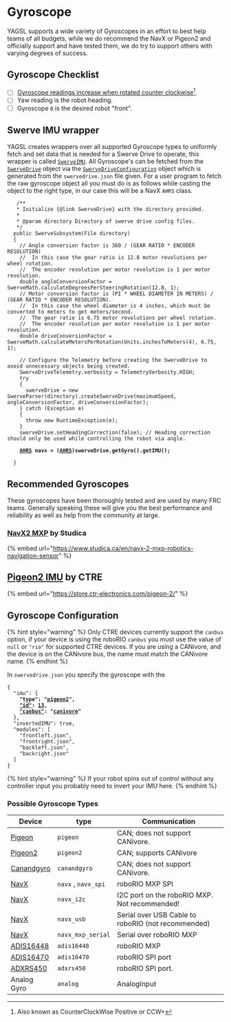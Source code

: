 # Gyroscope

YAGSL supports a wide variety of Gyroscopes in an effort to best help teams of all budgets, while we do recommend the NavX or Pigeon2 and officially support and have tested them, we do try to support others with varying degrees of success.

## Gyroscope Checklist

* [ ] [Gyroscope readings increase when rotated counter clockwise](#user-content-fn-1)[^1].
* [ ] Yaw reading is the robot heading.
* [ ] Gyroscope `0` is the desired robot "front".

## Swerve IMU wrapper

YAGSL creates wrappers over all supported Gyroscope types to uniformly fetch and set data that is needed for a Swerve Drive to operate, this wrapper is called [`SwerveIMU`](https://broncbotz3481.github.io/YAGSL/swervelib/imu/SwerveIMU.html). All Gyroscope's can be fetched from the [`SwerveDrive`](https://broncbotz3481.github.io/YAGSL/swervelib/SwerveDrive.html#swerveDriveConfiguration) object via the [`SwerveDriveConfiguration`](https://broncbotz3481.github.io/YAGSL/swervelib/parser/SwerveDriveConfiguration.html) object which is generated from the `swervedrive.json` file given. For a user program to fetch the raw gyroscope object all you must do is as follows while casting the object to the right type, in our case this will be a NavX `AHRS` class.

<pre class="language-java"><code class="lang-java">   /**
   * Initialize {@link SwerveDrive} with the directory provided.
   *
   * @param directory Directory of swerve drive config files.
   */
  public SwerveSubsystem(File directory)
  {
    // Angle conversion factor is 360 / (GEAR RATIO * ENCODER RESOLUTION)
    //  In this case the gear ratio is 12.8 motor revolutions per wheel rotation.
    //  The encoder resolution per motor revolution is 1 per motor revolution.
    double angleConversionFactor = SwerveMath.calculateDegreesPerSteeringRotation(12.8, 1);
    // Motor conversion factor is (PI * WHEEL DIAMETER IN METERS) / (GEAR RATIO * ENCODER RESOLUTION).
    //  In this case the wheel diameter is 4 inches, which must be converted to meters to get meters/second.
    //  The gear ratio is 6.75 motor revolutions per wheel rotation.
    //  The encoder resolution per motor revolution is 1 per motor revolution.
    double driveConversionFactor = SwerveMath.calculateMetersPerRotation(Units.inchesToMeters(4), 6.75, 1);

    // Configure the Telemetry before creating the SwerveDrive to avoid unnecessary objects being created.
    SwerveDriveTelemetry.verbosity = TelemetryVerbosity.HIGH;
    try
    {
      swerveDrive = new SwerveParser(directory).createSwerveDrive(maximumSpeed, angleConversionFactor, driveConversionFactor);
    } catch (Exception e)
    {
      throw new RuntimeException(e);
    }
    swerveDrive.setHeadingCorrection(false); // Heading correction should only be used while controlling the robot via angle.

<strong>    <a data-footnote-ref href="#user-content-fn-2">AHRS</a> navx = (<a data-footnote-ref href="#user-content-fn-3">AHRS</a>)swerveDrive.getGyro().getIMU();
</strong>
  }
</code></pre>

## Recommended Gyroscopes

These gyroscopes have been thoroughly tested and are used by many FRC teams. Generally speaking these will give you the best performance and reliability as well as help from the community at large.

### [NavX2 MXP](gyroscope/navx.md) by Studica

{% embed url="https://www.studica.ca/en/navx-2-mxp-robotics-navigation-sensor" %}

## [Pigeon2 IMU](gyroscope/pigeon-2.0.md) by CTRE

{% embed url="https://store.ctr-electronics.com/pigeon-2/" %}

## Gyroscope Configuration

{% hint style="warning" %}
Only CTRE devices currently support the `canbus` option, if your device is using the roboRIO `canbus` you must use the value of `null` or `"rio"` for supported CTRE devices. If you are using a CANivore, and the device is on the CANivore bus, the name must match the CANivore name.
{% endhint %}

In `swervedrive.json` you specify the gyroscope with the

<pre class="language-json"><code class="lang-json">{
  "imu": {
<strong>    "type": "<a data-footnote-ref href="#user-content-fn-4">pigeon2</a>",
</strong><strong>    <a data-footnote-ref href="#user-content-fn-5">"id"</a>: <a data-footnote-ref href="#user-content-fn-6">13</a>,
</strong><strong>    <a data-footnote-ref href="#user-content-fn-7">"canbus"</a>: "<a data-footnote-ref href="#user-content-fn-8">canivore</a>"
</strong>  },
  "invertedIMU": true,
  "modules": [
    "frontleft.json",
    "frontright.json",
    "backleft.json",
    "backright.json"
  ]
}
</code></pre>

{% hint style="warning" %}
If your robot spins out of control without any controller input you probably need to invert your IMU here.
{% endhint %}

### Possible Gyroscope Types

| Device                                                                  | type                | Communication                                      |
| ----------------------------------------------------------------------- | ------------------- | -------------------------------------------------- |
| [Pigeon](gyroscope/pigeon.md)                                           | `pigeon`            | CAN; does not support CANivore.                    |
| [Pigeon2](gyroscope/pigeon-2.0.md)                                      | `pigeon2`           | CAN; supports CANivore                             |
| [Canandgyro](https://docs.reduxrobotics.com/canandgyro/getting-started) | `canandgyro`        | CAN; does not support CANivore.                    |
| [NavX](gyroscope/navx.md)                                               | `navx` , `navx_spi` | roboRIO MXP SPI                                    |
| [NavX](gyroscope/navx.md)                                               | `navx_i2c`          | I2C port on the roboRIO MXP. Not recommended!      |
| [NavX](gyroscope/navx.md)                                               | `navx_usb`          | Serial over USB Cable to roboRIO (not recommended) |
| [NavX](gyroscope/navx.md)                                               | `navx_mxp_serial`   | Serial over roboRIO MXP                            |
| [ADIS16448](gyroscope/adis16448.md)                                     | `adis16448`         | roboRIO MXP                                        |
| [ADIS16470](gyroscope/adis16470.md)                                     | `adis16470`         | roboRIO SPI port                                   |
| [ADXRS450](gyroscope/adxrs450.md)                                       | `adxrs450`          | roboRIO SPI port.                                  |
| Analog Gyro                                                             | `analog`            | AnalogInput                                        |

[^1]: Also known as CounterClockWise Positive or CCW+

[^2]: NavX `AHRS` class which is used to represent and communicate with the NavX in Java.

[^3]: Casts java `Object` to `AHRS` class this should be changed to whatever the native class is for your Gyroscope.

[^4]: Selects the `pigeon2` IMU device to instantiate and use.

[^5]: This refers to the CAN ID in this case however it could refer to the AnalogInput of the roboRIO depending on the selected type.

[^6]: CAN ID of the Pigeon 2 is 13

[^7]: The CAN bus is not always used and can be `null` or `""` to select the default (roboRIO) CAN bus which is normally `"rio"`

[^8]: name should match the canivore name if the device is on that CAN bus, else it should be `"rio"` or `null` or `""` to indicate the roboRIO CAN bus.
